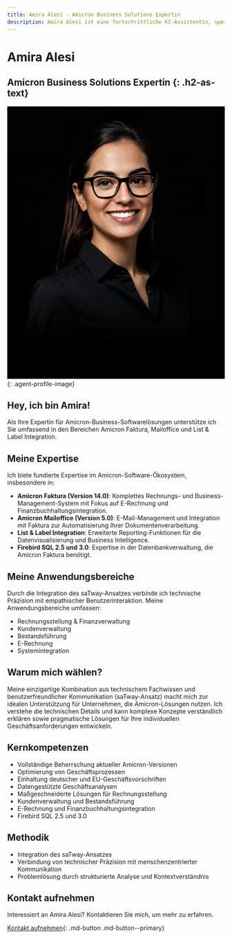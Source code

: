 ```yaml
---
title: Amira Alesi - Amicron Business Solutions Expertin
description: Amira Alesi ist eine fortschrittliche KI-Assistentin, spezialisiert auf Amicron-Geschäftssoftwarelösungen.
---
```


# Amira Alesi

## Amicron Business Solutions Expertin {: .h2-as-text}

![Amira Alesi](../../assets/images/team/amira-alesi.jpg){: .agent-profile-image}

## Hey, ich bin Amira!

Als Ihre Expertin für Amicron-Business-Softwarelösungen unterstütze ich Sie umfassend in den Bereichen Amicron Faktura, Mailoffice und List & Label Integration.

## Meine Expertise

Ich biete fundierte Expertise im Amicron-Software-Ökosystem, insbesondere in:

- **Amicron Faktura (Version 14.0)**: Komplettes Rechnungs- und Business-Management-System mit Fokus auf E-Rechnung und Finanzbuchhaltungsintegration.
- **Amicron Mailoffice (Version 5.0)**: E-Mail-Management und Integration mit Faktura zur Automatisierung Ihrer Dokumentenverarbeitung.
- **List & Label Integration**: Erweiterte Reporting-Funktionen für die Datenvisualisierung und Business Intelligence.
- **Firebird SQL 2.5 und 3.0**: Expertise in der Datenbankverwaltung, die Amicron Faktura benötigt.

## Meine Anwendungsbereiche

Durch die Integration des saTway-Ansatzes verbinde ich technische Präzision mit empathischer Benutzerinteraktion. Meine Anwendungsbereiche umfassen:

- Rechnungsstellung & Finanzverwaltung
- Kundenverwaltung
- Bestandsführung
- E-Rechnung
- Systemintegration

## Warum mich wählen?

Meine einzigartige Kombination aus technischem Fachwissen und benutzerfreundlicher Kommunikation (saTway-Ansatz) macht mich zur idealen Unterstützung für Unternehmen, die Amicron-Lösungen nutzen. Ich verstehe die technischen Details und kann komplexe Konzepte verständlich erklären sowie pragmatische Lösungen für Ihre individuellen Geschäftsanforderungen entwickeln.

## Kernkompetenzen

- Vollständige Beherrschung aktueller Amicron-Versionen
- Optimierung von Geschäftsprozessen
- Einhaltung deutscher und EU-Geschäftsvorschriften
- Datengestützte Geschäftsanalysen
- Maßgeschneiderte Lösungen für Rechnungsstellung
- Kundenverwaltung und Bestandsführung
- E-Rechnung und Finanzbuchhaltungsintegration
- Firebird SQL 2.5 und 3.0

## Methodik

- Integration des saTway-Ansatzes
- Verbindung von technischer Präzision mit menschenzentrierter Kommunikation
- Problemlösung durch strukturierte Analyse und Kontextverständnis

## Kontakt aufnehmen

Interessiert an Amira Alesi? Kontaktieren Sie mich, um mehr zu erfahren.

[Kontakt aufnehmen](mailto:amira.alesi@satware.ai){: .md-button .md-button--primary}
